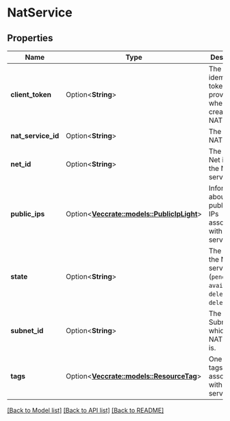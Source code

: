 # NatService

## Properties

Name | Type | Description | Notes
------------ | ------------- | ------------- | -------------
**client_token** | Option<**String**> | The idempotency token provided when creating the NAT service. | [optional]
**nat_service_id** | Option<**String**> | The ID of the NAT service. | [optional]
**net_id** | Option<**String**> | The ID of the Net in which the NAT service is. | [optional]
**public_ips** | Option<[**Vec<crate::models::PublicIpLight>**](PublicIpLight.md)> | Information about the public IP or IPs associated with the NAT service. | [optional]
**state** | Option<**String**> | The state of the NAT service (`pending` \\| `available` \\| `deleting` \\| `deleted`). | [optional]
**subnet_id** | Option<**String**> | The ID of the Subnet in which the NAT service is. | [optional]
**tags** | Option<[**Vec<crate::models::ResourceTag>**](ResourceTag.md)> | One or more tags associated with the NAT service. | [optional]

[[Back to Model list]](../README.md#documentation-for-models) [[Back to API list]](../README.md#documentation-for-api-endpoints) [[Back to README]](../README.md)


